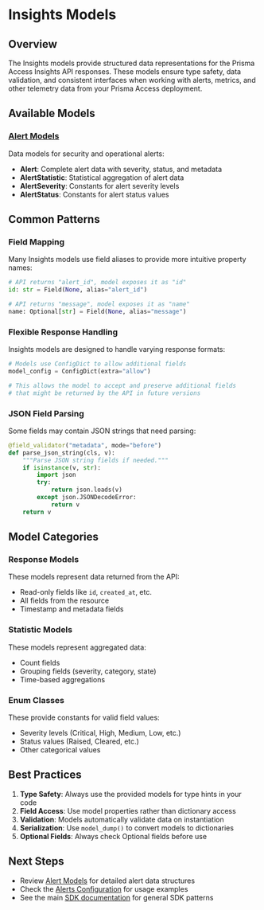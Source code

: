 # Insights Models

## Overview

The Insights models provide structured data representations for the Prisma Access Insights API responses. These models ensure type safety, data validation, and consistent interfaces when working with alerts, metrics, and other telemetry data from your Prisma Access deployment.

## Available Models

### [Alert Models](alerts_models.md)
Data models for security and operational alerts:
- **Alert**: Complete alert data with severity, status, and metadata
- **AlertStatistic**: Statistical aggregation of alert data
- **AlertSeverity**: Constants for alert severity levels
- **AlertStatus**: Constants for alert status values

## Common Patterns

### Field Mapping
Many Insights models use field aliases to provide more intuitive property names:

```python
# API returns "alert_id", model exposes it as "id"
id: str = Field(None, alias="alert_id")

# API returns "message", model exposes it as "name"
name: Optional[str] = Field(None, alias="message")
```

### Flexible Response Handling
Insights models are designed to handle varying response formats:

```python
# Models use ConfigDict to allow additional fields
model_config = ConfigDict(extra="allow")

# This allows the model to accept and preserve additional fields
# that might be returned by the API in future versions
```

### JSON Field Parsing
Some fields may contain JSON strings that need parsing:

```python
@field_validator("metadata", mode="before")
def parse_json_string(cls, v):
    """Parse JSON string fields if needed."""
    if isinstance(v, str):
        import json
        try:
            return json.loads(v)
        except json.JSONDecodeError:
            return v
    return v
```

## Model Categories

### Response Models
These models represent data returned from the API:
- Read-only fields like `id`, `created_at`, etc.
- All fields from the resource
- Timestamp and metadata fields

### Statistic Models
These models represent aggregated data:
- Count fields
- Grouping fields (severity, category, state)
- Time-based aggregations

### Enum Classes
These provide constants for valid field values:
- Severity levels (Critical, High, Medium, Low, etc.)
- Status values (Raised, Cleared, etc.)
- Other categorical values

## Best Practices

1. **Type Safety**: Always use the provided models for type hints in your code
2. **Field Access**: Use model properties rather than dictionary access
3. **Validation**: Models automatically validate data on instantiation
4. **Serialization**: Use `model_dump()` to convert models to dictionaries
5. **Optional Fields**: Always check Optional fields before use

## Next Steps

- Review [Alert Models](alerts_models.md) for detailed alert data structures
- Check the [Alerts Configuration](../../config/insights/alerts.md) for usage examples
- See the main [SDK documentation](../../index.md) for general SDK patterns
